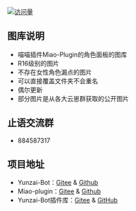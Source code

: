 <p align="center">

  [![访问量](https://profile-counter.glitch.me/Miao-Plugin-MBT/count.svg)](https://github.com/GuGuNiu/Miao-Plugin-MBT)

</p>



## 图库说明
- 喵喵插件Miao-Plugin的角色面板的图库<br>
- R16级别的图片
- 不存在女性角色漏点的图片
- 可以直接覆盖文件夹不会重名<br>
- 偶尔更新<br>
- 部分图片是从各大云崽群获取的公开图片<br>
## 止语交流群
- 884587317
## 项目地址

* Yunzai-Bot：[Gitee](https://gitee.com/Le-niao/Yunzai-Bot) & [Github](https://github.com/Le-niao/Yunzai-Bot)
* Miao-plugin：[Gitee](https://gitee.com/yoimiya-kokomi/miao-plugin) & [Github](https://github.com/yoimiya-kokomi/miao-plugin)
* Yunzai-Bot插件库：[Gitee](https://gitee.com/Hikari666/Yunzai-Bot-plugins-index) & [GitHub](https://github.com/HiArcadia/Yunzai-Bot-plugins-index)

